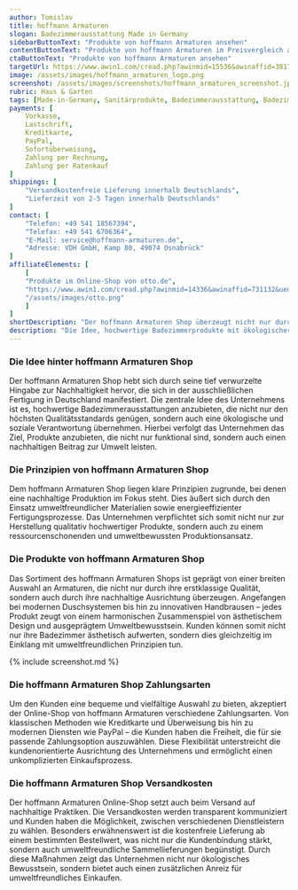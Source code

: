 ```yaml
---
author: Tomislav
title: hoffmann Armaturen
slogan: Badezimmerausstattung Made in Germany
sidebarButtonText: "Produkte von hoffmann Armaturen ansehen"
contentButtonText: "Produkte von hoffmann Armaturen im Preisvergleich auf idealo.de ansehen"
ctaButtonText: "Produkte von hoffmann Armaturen ansehen"
targetUrl: https://www.awin1.com/cread.php?awinmid=15536&awinaffid=381745&ued=https%3A%2F%2Fwww.idealo.de%2Fpreisvergleich%2FMainSearchProductCategory.html%3Fq%3Dhoffmann%2Barmaturen
image: /assets/images/hoffmann_armaturen_logo.png
screenshot: /assets/images/screenshots/hoffmann_armaturen_screenshot.jpg
rubric: Haus & Garten
tags: [Made-in-Germany, Sanitärprodukte, Badezimmerausstattung, Badezimmer, Sanitär]
payments: [
    Vorkasse,
    Lastschrift,
    Kreditkarte,
    PayPal,
    Sofortüberweisung,
    Zahlung per Rechnung,
    Zahlung per Ratenkauf
]
shippings: [
    "Versandkostenfreie Lieferung innerhalb Deutschlands",
    "Lieferzeit von 2-5 Tagen innerhalb Deutschlands"
]
contact: [
    "Telefon: +49 541 18567394",
    "Telefax: +49 541 6706364",
    "E-Mail: service@hoffmann-armaturen.de",
    "Adresse: VDH GmbH, Kamp 80, 49074 Osnabrück"
]
affiliateElements: [
    [
    "Produkte im Online-Shop von otto.de", 
    "https://www.awin1.com/cread.php?awinmid=14336&awinaffid=731132&ued=https%3A%2F%2Fwww.otto.de%2Fsuche%2Fhoffmann%2520made%2520in%2520germany", 
    "/assets/images/otto.png"
    ]
]
shortDescription: "Der hoffmann Armaturen Shop überzeugt nicht nur durch sein hochwertiges Sortiment, sondern auch durch sein starkes Bekenntnis zur Nachhaltigkeit."
description: "Die Idee, hochwertige Badezimmerprodukte mit ökologischer und sozialer Verantwortung zu verbinden, durchzieht sämtliche Aspekte des Unternehmens – von den klaren Prinzipien bis zu den nachhaltigen Versandpraktiken. Diese umfassende nachhaltige Ausrichtung positioniert den hoffmann Armaturen Shop als Vorreiter im Bereich umweltbewusster Einkaufsmöglichkeiten für Badezimmerausstattungen."
---
```


### Die Idee hinter hoffmann Armaturen Shop

Der hoffmann Armaturen Shop hebt sich durch seine tief verwurzelte Hingabe zur Nachhaltigkeit hervor, die sich in der ausschließlichen Fertigung in Deutschland manifestiert. Die zentrale Idee des Unternehmens ist es, hochwertige Badezimmerausstattungen anzubieten, die nicht nur den höchsten Qualitätsstandards genügen, sondern auch eine ökologische und soziale Verantwortung übernehmen. Hierbei verfolgt das Unternehmen das Ziel, Produkte anzubieten, die nicht nur funktional sind, sondern auch einen nachhaltigen Beitrag zur Umwelt leisten.

### Die Prinzipien von hoffmann Armaturen Shop

Dem hoffmann Armaturen Shop liegen klare Prinzipien zugrunde, bei denen eine nachhaltige Produktion im Fokus steht. Dies äußert sich durch den Einsatz umweltfreundlicher Materialien sowie energieeffizienter Fertigungsprozesse. Das Unternehmen verpflichtet sich somit nicht nur zur Herstellung qualitativ hochwertiger Produkte, sondern auch zu einem ressourcenschonenden und umweltbewussten Produktionsansatz.

### Die Produkte von hoffmann Armaturen Shop
 
Das Sortiment des hoffmann Armaturen Shops ist geprägt von einer breiten Auswahl an Armaturen, die nicht nur durch ihre erstklassige Qualität, sondern auch durch ihre nachhaltige Ausrichtung überzeugen. Angefangen bei modernen Duschsystemen bis hin zu innovativen Handbrausen – jedes Produkt zeugt von einem harmonischen Zusammenspiel von ästhetischem Design und ausgeprägtem Umweltbewusstsein. Kunden können somit nicht nur ihre Badezimmer ästhetisch aufwerten, sondern dies gleichzeitig im Einklang mit umweltfreundlichen Prinzipien tun.

{% include screenshot.md %}

### Die hoffmann Armaturen Shop Zahlungsarten

Um den Kunden eine bequeme und vielfältige Auswahl zu bieten, akzeptiert der Online-Shop von hoffmann Armaturen verschiedene Zahlungsarten. Von klassischen Methoden wie Kreditkarte und Überweisung bis hin zu modernen Diensten wie PayPal – die Kunden haben die Freiheit, die für sie passende Zahlungsoption auszuwählen. Diese Flexibilität unterstreicht die kundenorientierte Ausrichtung des Unternehmens und ermöglicht einen unkomplizierten Einkaufsprozess.

### Die hoffmann Armaturen Shop Versandkosten
 
Der hoffmann Armaturen Online-Shop setzt auch beim Versand auf nachhaltige Praktiken. Die Versandkosten werden transparent kommuniziert und Kunden haben die Möglichkeit, zwischen verschiedenen Dienstleistern zu wählen. Besonders erwähnenswert ist die kostenfreie Lieferung ab einem bestimmten Bestellwert, was nicht nur die Kundenbindung stärkt, sondern auch umweltfreundliche Sammellieferungen begünstigt. Durch diese Maßnahmen zeigt das Unternehmen nicht nur ökologisches Bewusstsein, sondern bietet auch einen zusätzlichen Anreiz für umweltfreundliches Einkaufen.